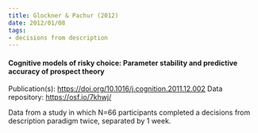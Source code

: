 ```yaml
---
title: Glockner & Pachur (2012)
date: 2012/01/08
tags:
- decisions from description
---
```


#### Cognitive models of risky choice: Parameter stability and predictive accuracy of prospect theory

Publication(s): https://doi.org/10.1016/j.cognition.2011.12.002
Data repository: https://osf.io/7khwj/

Data from a study in which N=66 participants completed a decisions from description paradigm twice, separated by 1 week.

